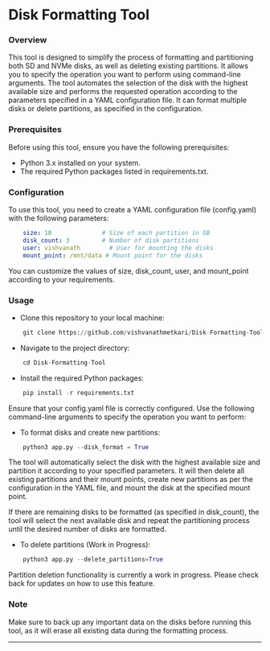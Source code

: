 
# Disk Formatting Tool
### Overview
This tool is designed to simplify the process of formatting and partitioning both SD and NVMe disks, as well as deleting existing partitions. It allows you to specify the operation you want to perform using command-line arguments. The tool automates the selection of the disk with the highest available size and performs the requested operation according to the parameters specified in a YAML configuration file. It can format multiple disks or delete partitions, as specified in the configuration.

### Prerequisites
Before using this tool, ensure you have the following prerequisites:

- Python 3.x installed on your system.
- The required Python packages listed in requirements.txt.

### Configuration
To use this tool, you need to create a YAML configuration file (config.yaml) with the following parameters:

```yaml
    size: 10              # Size of each partition in GB
    disk_count: 3         # Number of disk partitions
    user: vishvanath        # User for mounting the disks
    mount_point: /mnt/data # Mount point for the disks

```

You can customize the values of size, disk_count, user, and mount_point according to your requirements.

### Usage
- Clone this repository to your local machine:
```python
    git clone https://github.com/vishvanathmetkari/Disk-Formatting-Tool.git
```
- Navigate to the project directory:
```python
    cd Disk-Formatting-Tool
```
- Install the required Python packages:
```python
    pip install -r requirements.txt

```
Ensure that your config.yaml file is correctly configured.
Use the following command-line arguments to specify the operation you want to perform:
- To format disks and create new partitions:
```python
    python3 app.py --disk_format = True
```

The tool will automatically select the disk with the highest available size and partition it according to your specified parameters. It will then delete all existing partitions and their mount points, create new partitions as per the configuration in the YAML file, and mount the disk at the specified mount point.

If there are remaining disks to be formatted (as specified in disk_count), the tool will select the next available disk and repeat the partitioning process until the desired number of disks are formatted.

- To delete partitions (Work in Progress):

```python
    python3 app.py --delete_partitions=True
```

Partition deletion functionality is currently a work in progress. Please check back for updates on how to use this feature.

### Note
Make sure to back up any important data on the disks before running this tool, as it will erase all existing data during the formatting process.

---
